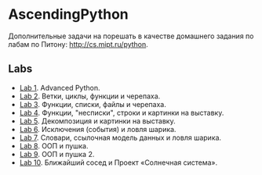 # AscendingPython 

Дополнительные задачи на порешать в качестве домашнего задания по лабам по Питону: http://cs.mipt.ru/python.


## Labs

* [Lab 1](./labs/lab1). Advanced Python.
* [Lab 2](./labs/lab2). Ветки, циклы, функции и черепаха.
* [Lab 3](./labs/lab3). Функции, списки, файлы и черепаха.
* [Lab 4](./labs/lab4). Функции, "несписки", строки и картинки на выставку.
* [Lab 5](./labs/lab5). Декомпозиция и картинки на выставку.
* [Lab 6](./labs/lab6). Исключения (события) и ловля шарика.
* [Lab 7](./labs/lab7). Словари, ссылочная модель данных и ловля шарика.
* [Lab 8](./labs/lab8). ООП и пушка.
* [Lab 9](./labs/lab9). ООП и пушка 2.
* [Lab 10](./labs/lab10). Ближайший сосед и Проект «Солнечная система».
